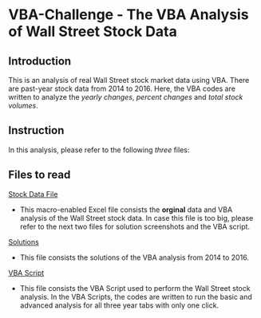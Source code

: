 # VBA-Challenge - The VBA Analysis of Wall Street Stock Data

## Introduction

This is an analysis of real Wall Street stock market data using VBA. There are past-year stock data from 2014 to 2016. Here, the VBA codes are written to analyze the *yearly changes*, *percent changes* and *total stock volumes*.

## Instruction

In this analysis, please refer to the following *three* files:

## Files to read

[Stock Data File](https://github.com/Grace-Bijun-Li/VBA-challenge/blob/main/Multiple_year_stock_data.xlsm)
- This macro-enabled Excel file consists the **orginal** data and VBA analysis of the Wall Street stock data. In case this file is too big, please refer to the next two files for solution screenshots and the VBA script.

[Solutions](Stock_Analysis_Solution.md)
- This file consists the solutions of the VBA analysis from 2014 to 2016.


[VBA Script](Stock_Analysis_VBA_Script.vb)
- This file consists the VBA Script used to perform the Wall Street stock analysis. In the VBA Scripts, the codes are written to run the basic and advanced analysis for all three year tabs with only one click. 
